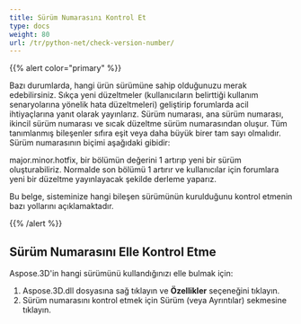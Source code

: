 ```yaml
---
title: Sürüm Numarasını Kontrol Et
type: docs
weight: 80
url: /tr/python-net/check-version-number/
---
```


{{% alert color="primary" %}}

Bazı durumlarda, hangi ürün sürümüne sahip olduğunuzu merak edebilirsiniz. Sıkça yeni düzeltmeler (kullanıcıların belirttiği kullanım senaryolarına yönelik hata düzeltmeleri) geliştirip forumlarda acil ihtiyaçlarına yanıt olarak yayınlarız. Sürüm numarası, ana sürüm numarası, ikincil sürüm numarası ve sıcak düzeltme sürüm numarasından oluşur. Tüm tanımlanmış bileşenler sıfıra eşit veya daha büyük birer tam sayı olmalıdır. Sürüm numarasının biçimi aşağıdaki gibidir:

major.minor.hotfix, bir bölümün değerini 1 artırıp yeni bir sürüm oluşturabiliriz. Normalde son bölümü 1 artırır ve kullanıcılar için forumlara yeni bir düzeltme yayınlayacak şekilde derleme yaparız.

Bu belge, sisteminize hangi bileşen sürümünün kurulduğunu kontrol etmenin bazı yollarını açıklamaktadır.

{{% /alert %}}

## **Sürüm Numarasını Elle Kontrol Etme**

Aspose.3D'in hangi sürümünü kullandığınızı elle bulmak için:

1. Aspose.3D.dll dosyasına sağ tıklayın ve **Özellikler** seçeneğini tıklayın.
1. Sürüm numarasını kontrol etmek için Sürüm (veya Ayrıntılar) sekmesine tıklayın.
